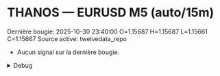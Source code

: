 # THANOS — EURUSD M5 (auto/15m)
Dernière bougie: 2025-10-30 23:40:00  O=1.15687  H=1.15687  L=1.15661  C=1.15667
Source active: twelvedata_repo

- Aucun signal sur la dernière bougie.

<details><summary>Debug</summary>

- TD_API_KEY manquant.

</details>